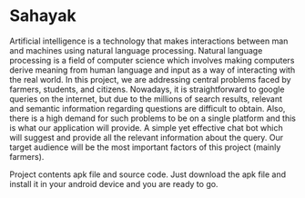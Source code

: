 # Sahayak
Artificial intelligence is a technology that makes interactions between man and machines using natural language processing. Natural language processing is a field of computer science which involves making computers derive meaning from human language and input as a way of interacting with the real world. In this project, we are addressing central problems faced by farmers, students, and citizens. Nowadays, it is straightforward to google queries on the internet, but due to the millions of search results, relevant and semantic information regarding questions are difficult to obtain. Also, there is a high demand for such problems to be on a single platform and this is what our application will provide. A simple yet effective chat bot which will suggest and provide all the relevant information about the query. Our target audience will be the most important factors of this project (mainly farmers).


Project contents apk file and source code.
Just download the apk file and install it in your android device and you are ready to go.
